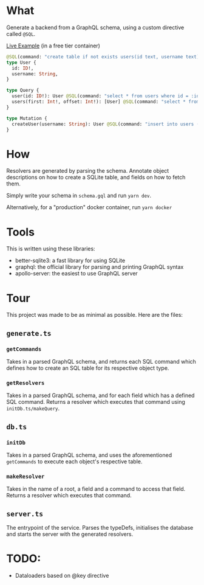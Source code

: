 # What

Generate a backend from a GraphQL schema, using a custom directive called `@SQL`.

[Live Example](https://graphql-service-from-schema.onrender.com) (in a free tier container)

```graphql
@SQL(command: "create table if not exists users(id text, username text);")
type User {
  id: ID!,
  username: String,
}

type Query {
  user(id: ID!): User @SQL(command: "select * from users where id = :id")
  users(first: Int!, offset: Int!): [User] @SQL(command: "select * from users limit :first offset :offset")
}

type Mutation {
  createUser(username: String): User @SQL(command: "insert into users ( id, username ) values ( :id, :username )")
}
```

# How

Resolvers are generated by parsing the schema. Annotate object descriptions on how to create a SQLite table, and fields on how to fetch them.

Simply write your schema in `schema.gql` and run `yarn dev`.

Alternatively, for a "production" docker container, run `yarn docker`

# Tools

This is written using these libraries:

- better-sqlite3: a fast library for using SQLite
- graphql: the official library for parsing and printing GraphQL syntax
- apollo-server: the easiest to use GraphQL server

# Tour

This project was made to be as minimal as possible. Here are the files:

## `generate.ts`

### `getCommands`

Takes in a parsed GraphQL schema, and returns each SQL command which defines how to create an SQL table for its respective object type.

### `getResolvers`

Takes in a parsed GraphQL schema, and for each field which has a defined SQL command. Returns a resolver which executes that command using `initDb.ts/makeQuery`.

## `db.ts`

### `initDb`

Takes in a parsed GraphQL schema, and uses the aforementioned `getCommands` to execute each object's respective table.

### `makeResolver`

Takes in the name of a root, a field and a command to access that field. Returns a resolver which executes that command.

## `server.ts`

The entrypoint of the service. Parses the typeDefs, initialises the database and starts the server with the generated resolvers.

# TODO:

- Dataloaders based on @key directive

```

```
